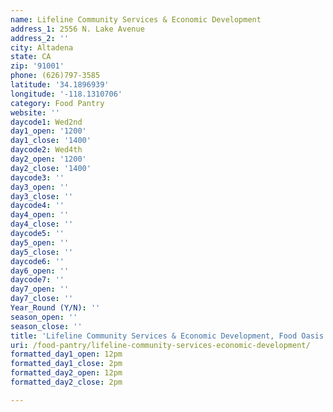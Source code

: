```yaml
---
name: Lifeline Community Services & Economic Development
address_1: 2556 N. Lake Avenue
address_2: ''
city: Altadena
state: CA
zip: '91001'
phone: (626)797-3585
latitude: '34.1896939'
longitude: '-118.1310706'
category: Food Pantry
website: ''
daycode1: Wed2nd
day1_open: '1200'
day1_close: '1400'
daycode2: Wed4th
day2_open: '1200'
day2_close: '1400'
daycode3: ''
day3_open: ''
day3_close: ''
daycode4: ''
day4_open: ''
day4_close: ''
daycode5: ''
day5_open: ''
day5_close: ''
daycode6: ''
day6_open: ''
daycode7: ''
day7_open: ''
day7_close: ''
Year_Round (Y/N): ''
season_open: ''
season_close: ''
title: 'Lifeline Community Services & Economic Development, Food Oasis Los Angeles'
uri: /food-pantry/lifeline-community-services-economic-development/
formatted_day1_open: 12pm
formatted_day1_close: 2pm
formatted_day2_open: 12pm
formatted_day2_close: 2pm

---
```

